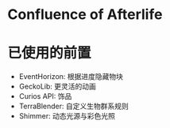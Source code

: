 # Confluence of Afterlife

# 已使用的前置
- EventHorizon: 根据进度隐藏物块
- GeckoLib: 更灵活的动画
- Curios API: 饰品
- TerraBlender: 自定义生物群系规则
- Shimmer: 动态光源与彩色光照
